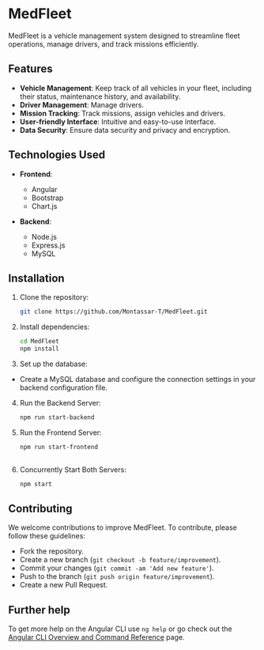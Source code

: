 # MedFleet

MedFleet is a vehicle management system designed to streamline fleet operations, manage drivers, and track missions efficiently.

## Features

- **Vehicle Management**: Keep track of all vehicles in your fleet, including their status, maintenance history, and availability.
- **Driver Management**: Manage drivers.
- **Mission Tracking**: Track missions, assign vehicles and drivers.
- **User-friendly Interface**: Intuitive and easy-to-use interface.
- **Data Security**: Ensure data security and privacy and encryption.

## Technologies Used

- **Frontend**:
  - Angular
  - Bootstrap
  - Chart.js

- **Backend**:
  - Node.js
  - Express.js
  - MySQL

## Installation

1. Clone the repository:

   ```bash
   git clone https://github.com/Montassar-T/MedFleet.git
   
2. Install dependencies:

   ```bash
   cd MedFleet
   npm install

3. Set up the database:

 - Create a MySQL database and configure the connection settings in your backend configuration file.
   

4. Run the Backend Server:

    ```bash
    npm run start-backend


5. Run the Frontend Server:

    ```bash
    npm run start-frontend
     
6. Concurrently Start Both Servers:

     ```bash
     npm start
     
   
## Contributing

We welcome contributions to improve MedFleet. To contribute, please follow these guidelines:
- Fork the repository.
- Create a new branch (`git checkout -b feature/improvement`).
- Commit your changes (`git commit -am 'Add new feature'`).
- Push to the branch (`git push origin feature/improvement`).
- Create a new Pull Request.

## Further help

To get more help on the Angular CLI use `ng help` or go check out the [Angular CLI Overview and Command Reference](https://angular.io/cli) page.
